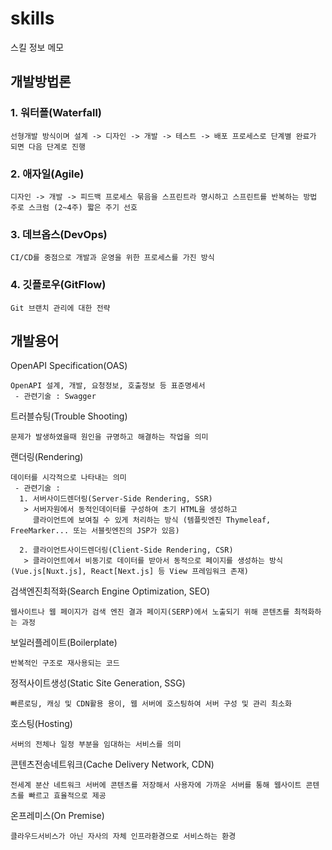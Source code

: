 # skills
스킬 정보 메모

## 개발방법론
### 1. 워터폴(Waterfall)
```
선형개발 방식이며 설계 -> 디자인 -> 개발 -> 테스트 -> 배포 프로세스로 단계별 완료가 되면 다음 단계로 진행
```
### 2. 애자일(Agile)
```
디자인 -> 개발 -> 피드백 프로세스 묶음을 스프린트라 명시하고 스프린트를 반복하는 방법 주로 스크럼 (2~4주) 짧은 주기 선호
```
### 3. 데브옵스(DevOps)
```
CI/CD를 중점으로 개발과 운영을 위한 프로세스를 가진 방식
```

### 4. 깃플로우(GitFlow)
```
Git 브랜치 관리에 대한 전략
```

## 개발용어
OpenAPI Specification(OAS)
```
OpenAPI 설계, 개발, 요청정보, 호출정보 등 표준명세서
 - 관련기술 : Swagger
```

트러블슈팅(Trouble Shooting)
```
문제가 발생하였을때 원인을 규명하고 해결하는 작업을 의미
```

랜더링(Rendering)
```
데이터를 시각적으로 나타내는 의미
 - 관련기술 :
  1. 서버사이드렌더링(Server-Side Rendering, SSR)
   > 서버자원에서 동적인데이터를 구성하여 초기 HTML을 생성하고
     클라이언트에 보여질 수 있게 처리하는 방식 (템플릿엔진 Thymeleaf, FreeMarker... 또는 서블릿엔진의 JSP가 있음)

  2. 클라이언트사이드렌더링(Client-Side Rendering, CSR)
   > 클라이언트에서 비동기로 데이터를 받아서 동적으로 페이지를 생성하는 방식 (Vue.js[Nuxt.js], React[Next.js] 등 View 프레임워크 존재)
```

검색엔진최적화(Search Engine Optimization, SEO)
```
웹사이트나 웹 페이지가 검색 엔진 결과 페이지(SERP)에서 노출되기 위해 콘텐츠를 최적화하는 과정
```

보일러플레이트(Boilerplate)
```
반복적인 구조로 재사용되는 코드
```

정적사이트생성(Static Site Generation, SSG)
```
빠른로딩, 캐싱 및 CDN활용 용이, 웹 서버에 호스팅하여 서버 구성 및 관리 최소화
```

호스팅(Hosting)
```
서버의 전체나 일정 부분을 임대하는 서비스를 의미
```

콘텐츠전송네트워크(Cache Delivery Network, CDN)
```
전세계 분산 네트워크 서버에 콘텐츠를 저장해서 사용자에 가까운 서버를 통해 웹사이트 콘텐츠를 빠르고 효율적으로 제공
```

온프레미스(On Premise)
```
클라우드서비스가 아닌 자사의 자체 인프라환경으로 서비스하는 환경
```
